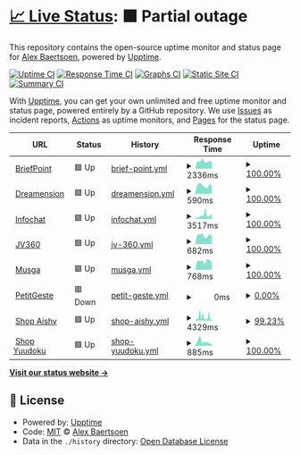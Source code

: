 # [📈 Live Status](https://status.dreamension.fr): <!--live status--> **🟧 Partial outage**

This repository contains the open-source uptime monitor and status page for [Alex Baertsoen](http://alex.baertsoen.fr), powered by [Upptime](https://github.com/upptime/upptime).

[![Uptime CI](https://github.com/abaertsoen/upptime/workflows/Uptime%20CI/badge.svg)](https://github.com/abaertsoen/upptime/actions?query=workflow%3A%22Uptime+CI%22)
[![Response Time CI](https://github.com/abaertsoen/upptime/workflows/Response%20Time%20CI/badge.svg)](https://github.com/abaertsoen/upptime/actions?query=workflow%3A%22Response+Time+CI%22)
[![Graphs CI](https://github.com/abaertsoen/upptime/workflows/Graphs%20CI/badge.svg)](https://github.com/abaertsoen/upptime/actions?query=workflow%3A%22Graphs+CI%22)
[![Static Site CI](https://github.com/abaertsoen/upptime/workflows/Static%20Site%20CI/badge.svg)](https://github.com/abaertsoen/upptime/actions?query=workflow%3A%22Static+Site+CI%22)
[![Summary CI](https://github.com/abaertsoen/upptime/workflows/Summary%20CI/badge.svg)](https://github.com/abaertsoen/upptime/actions?query=workflow%3A%22Summary+CI%22)

With [Upptime](https://upptime.js.org), you can get your own unlimited and free uptime monitor and status page, powered entirely by a GitHub repository. We use [Issues](https://github.com/abaertsoen/upptime/issues) as incident reports, [Actions](https://github.com/abaertsoen/upptime/actions) as uptime monitors, and [Pages](https://status.dreamension.fr) for the status page.

<!--start: status pages-->
<!-- This summary is generated by Upptime (https://github.com/upptime/upptime) -->
<!-- Do not edit this manually, your changes will be overwritten -->
<!-- prettier-ignore -->
| URL | Status | History | Response Time | Uptime |
| --- | ------ | ------- | ------------- | ------ |
| <img alt="" src="https://favicons.githubusercontent.com/www.briefpoint.fr" height="13"> [BriefPoint](https://www.briefpoint.fr) | 🟩 Up | [brief-point.yml](https://github.com/abaertsoen/upptime/commits/HEAD/history/brief-point.yml) | <details><summary><img alt="Response time graph" src="./graphs/brief-point/response-time-week.png" height="20"> 2336ms</summary><br><a href="https://status.dreamension.fr/history/brief-point"><img alt="Response time 1417" src="https://img.shields.io/endpoint?url=https%3A%2F%2Fraw.githubusercontent.com%2Fabaertsoen%2Fupptime%2FHEAD%2Fapi%2Fbrief-point%2Fresponse-time.json"></a><br><a href="https://status.dreamension.fr/history/brief-point"><img alt="24-hour response time 2691" src="https://img.shields.io/endpoint?url=https%3A%2F%2Fraw.githubusercontent.com%2Fabaertsoen%2Fupptime%2FHEAD%2Fapi%2Fbrief-point%2Fresponse-time-day.json"></a><br><a href="https://status.dreamension.fr/history/brief-point"><img alt="7-day response time 2336" src="https://img.shields.io/endpoint?url=https%3A%2F%2Fraw.githubusercontent.com%2Fabaertsoen%2Fupptime%2FHEAD%2Fapi%2Fbrief-point%2Fresponse-time-week.json"></a><br><a href="https://status.dreamension.fr/history/brief-point"><img alt="30-day response time 2360" src="https://img.shields.io/endpoint?url=https%3A%2F%2Fraw.githubusercontent.com%2Fabaertsoen%2Fupptime%2FHEAD%2Fapi%2Fbrief-point%2Fresponse-time-month.json"></a><br><a href="https://status.dreamension.fr/history/brief-point"><img alt="1-year response time 1417" src="https://img.shields.io/endpoint?url=https%3A%2F%2Fraw.githubusercontent.com%2Fabaertsoen%2Fupptime%2FHEAD%2Fapi%2Fbrief-point%2Fresponse-time-year.json"></a></details> | <details><summary><a href="https://status.dreamension.fr/history/brief-point">100.00%</a></summary><a href="https://status.dreamension.fr/history/brief-point"><img alt="All-time uptime 33.51%" src="https://img.shields.io/endpoint?url=https%3A%2F%2Fraw.githubusercontent.com%2Fabaertsoen%2Fupptime%2FHEAD%2Fapi%2Fbrief-point%2Fuptime.json"></a><br><a href="https://status.dreamension.fr/history/brief-point"><img alt="24-hour uptime 100.00%" src="https://img.shields.io/endpoint?url=https%3A%2F%2Fraw.githubusercontent.com%2Fabaertsoen%2Fupptime%2FHEAD%2Fapi%2Fbrief-point%2Fuptime-day.json"></a><br><a href="https://status.dreamension.fr/history/brief-point"><img alt="7-day uptime 100.00%" src="https://img.shields.io/endpoint?url=https%3A%2F%2Fraw.githubusercontent.com%2Fabaertsoen%2Fupptime%2FHEAD%2Fapi%2Fbrief-point%2Fuptime-week.json"></a><br><a href="https://status.dreamension.fr/history/brief-point"><img alt="30-day uptime 99.79%" src="https://img.shields.io/endpoint?url=https%3A%2F%2Fraw.githubusercontent.com%2Fabaertsoen%2Fupptime%2FHEAD%2Fapi%2Fbrief-point%2Fuptime-month.json"></a><br><a href="https://status.dreamension.fr/history/brief-point"><img alt="1-year uptime 33.51%" src="https://img.shields.io/endpoint?url=https%3A%2F%2Fraw.githubusercontent.com%2Fabaertsoen%2Fupptime%2FHEAD%2Fapi%2Fbrief-point%2Fuptime-year.json"></a></details>
| <img alt="" src="https://favicons.githubusercontent.com/dreamension.fr" height="13"> [Dreamension](https://dreamension.fr) | 🟩 Up | [dreamension.yml](https://github.com/abaertsoen/upptime/commits/HEAD/history/dreamension.yml) | <details><summary><img alt="Response time graph" src="./graphs/dreamension/response-time-week.png" height="20"> 590ms</summary><br><a href="https://status.dreamension.fr/history/dreamension"><img alt="Response time 653" src="https://img.shields.io/endpoint?url=https%3A%2F%2Fraw.githubusercontent.com%2Fabaertsoen%2Fupptime%2FHEAD%2Fapi%2Fdreamension%2Fresponse-time.json"></a><br><a href="https://status.dreamension.fr/history/dreamension"><img alt="24-hour response time 633" src="https://img.shields.io/endpoint?url=https%3A%2F%2Fraw.githubusercontent.com%2Fabaertsoen%2Fupptime%2FHEAD%2Fapi%2Fdreamension%2Fresponse-time-day.json"></a><br><a href="https://status.dreamension.fr/history/dreamension"><img alt="7-day response time 590" src="https://img.shields.io/endpoint?url=https%3A%2F%2Fraw.githubusercontent.com%2Fabaertsoen%2Fupptime%2FHEAD%2Fapi%2Fdreamension%2Fresponse-time-week.json"></a><br><a href="https://status.dreamension.fr/history/dreamension"><img alt="30-day response time 643" src="https://img.shields.io/endpoint?url=https%3A%2F%2Fraw.githubusercontent.com%2Fabaertsoen%2Fupptime%2FHEAD%2Fapi%2Fdreamension%2Fresponse-time-month.json"></a><br><a href="https://status.dreamension.fr/history/dreamension"><img alt="1-year response time 653" src="https://img.shields.io/endpoint?url=https%3A%2F%2Fraw.githubusercontent.com%2Fabaertsoen%2Fupptime%2FHEAD%2Fapi%2Fdreamension%2Fresponse-time-year.json"></a></details> | <details><summary><a href="https://status.dreamension.fr/history/dreamension">100.00%</a></summary><a href="https://status.dreamension.fr/history/dreamension"><img alt="All-time uptime 99.78%" src="https://img.shields.io/endpoint?url=https%3A%2F%2Fraw.githubusercontent.com%2Fabaertsoen%2Fupptime%2FHEAD%2Fapi%2Fdreamension%2Fuptime.json"></a><br><a href="https://status.dreamension.fr/history/dreamension"><img alt="24-hour uptime 100.00%" src="https://img.shields.io/endpoint?url=https%3A%2F%2Fraw.githubusercontent.com%2Fabaertsoen%2Fupptime%2FHEAD%2Fapi%2Fdreamension%2Fuptime-day.json"></a><br><a href="https://status.dreamension.fr/history/dreamension"><img alt="7-day uptime 100.00%" src="https://img.shields.io/endpoint?url=https%3A%2F%2Fraw.githubusercontent.com%2Fabaertsoen%2Fupptime%2FHEAD%2Fapi%2Fdreamension%2Fuptime-week.json"></a><br><a href="https://status.dreamension.fr/history/dreamension"><img alt="30-day uptime 99.79%" src="https://img.shields.io/endpoint?url=https%3A%2F%2Fraw.githubusercontent.com%2Fabaertsoen%2Fupptime%2FHEAD%2Fapi%2Fdreamension%2Fuptime-month.json"></a><br><a href="https://status.dreamension.fr/history/dreamension"><img alt="1-year uptime 99.78%" src="https://img.shields.io/endpoint?url=https%3A%2F%2Fraw.githubusercontent.com%2Fabaertsoen%2Fupptime%2FHEAD%2Fapi%2Fdreamension%2Fuptime-year.json"></a></details>
| <img alt="" src="https://favicons.githubusercontent.com/www.infochat.fr" height="13"> [Infochat](https://www.infochat.fr) | 🟩 Up | [infochat.yml](https://github.com/abaertsoen/upptime/commits/HEAD/history/infochat.yml) | <details><summary><img alt="Response time graph" src="./graphs/infochat/response-time-week.png" height="20"> 3517ms</summary><br><a href="https://status.dreamension.fr/history/infochat"><img alt="Response time 1240" src="https://img.shields.io/endpoint?url=https%3A%2F%2Fraw.githubusercontent.com%2Fabaertsoen%2Fupptime%2FHEAD%2Fapi%2Finfochat%2Fresponse-time.json"></a><br><a href="https://status.dreamension.fr/history/infochat"><img alt="24-hour response time 2499" src="https://img.shields.io/endpoint?url=https%3A%2F%2Fraw.githubusercontent.com%2Fabaertsoen%2Fupptime%2FHEAD%2Fapi%2Finfochat%2Fresponse-time-day.json"></a><br><a href="https://status.dreamension.fr/history/infochat"><img alt="7-day response time 3517" src="https://img.shields.io/endpoint?url=https%3A%2F%2Fraw.githubusercontent.com%2Fabaertsoen%2Fupptime%2FHEAD%2Fapi%2Finfochat%2Fresponse-time-week.json"></a><br><a href="https://status.dreamension.fr/history/infochat"><img alt="30-day response time 3075" src="https://img.shields.io/endpoint?url=https%3A%2F%2Fraw.githubusercontent.com%2Fabaertsoen%2Fupptime%2FHEAD%2Fapi%2Finfochat%2Fresponse-time-month.json"></a><br><a href="https://status.dreamension.fr/history/infochat"><img alt="1-year response time 1240" src="https://img.shields.io/endpoint?url=https%3A%2F%2Fraw.githubusercontent.com%2Fabaertsoen%2Fupptime%2FHEAD%2Fapi%2Finfochat%2Fresponse-time-year.json"></a></details> | <details><summary><a href="https://status.dreamension.fr/history/infochat">100.00%</a></summary><a href="https://status.dreamension.fr/history/infochat"><img alt="All-time uptime 22.58%" src="https://img.shields.io/endpoint?url=https%3A%2F%2Fraw.githubusercontent.com%2Fabaertsoen%2Fupptime%2FHEAD%2Fapi%2Finfochat%2Fuptime.json"></a><br><a href="https://status.dreamension.fr/history/infochat"><img alt="24-hour uptime 100.00%" src="https://img.shields.io/endpoint?url=https%3A%2F%2Fraw.githubusercontent.com%2Fabaertsoen%2Fupptime%2FHEAD%2Fapi%2Finfochat%2Fuptime-day.json"></a><br><a href="https://status.dreamension.fr/history/infochat"><img alt="7-day uptime 100.00%" src="https://img.shields.io/endpoint?url=https%3A%2F%2Fraw.githubusercontent.com%2Fabaertsoen%2Fupptime%2FHEAD%2Fapi%2Finfochat%2Fuptime-week.json"></a><br><a href="https://status.dreamension.fr/history/infochat"><img alt="30-day uptime 24.70%" src="https://img.shields.io/endpoint?url=https%3A%2F%2Fraw.githubusercontent.com%2Fabaertsoen%2Fupptime%2FHEAD%2Fapi%2Finfochat%2Fuptime-month.json"></a><br><a href="https://status.dreamension.fr/history/infochat"><img alt="1-year uptime 22.58%" src="https://img.shields.io/endpoint?url=https%3A%2F%2Fraw.githubusercontent.com%2Fabaertsoen%2Fupptime%2FHEAD%2Fapi%2Finfochat%2Fuptime-year.json"></a></details>
| <img alt="" src="https://favicons.githubusercontent.com/jv360.fr" height="13"> [JV360](https://jv360.fr) | 🟩 Up | [jv-360.yml](https://github.com/abaertsoen/upptime/commits/HEAD/history/jv-360.yml) | <details><summary><img alt="Response time graph" src="./graphs/jv-360/response-time-week.png" height="20"> 682ms</summary><br><a href="https://status.dreamension.fr/history/jv-360"><img alt="Response time 687" src="https://img.shields.io/endpoint?url=https%3A%2F%2Fraw.githubusercontent.com%2Fabaertsoen%2Fupptime%2FHEAD%2Fapi%2Fjv-360%2Fresponse-time.json"></a><br><a href="https://status.dreamension.fr/history/jv-360"><img alt="24-hour response time 729" src="https://img.shields.io/endpoint?url=https%3A%2F%2Fraw.githubusercontent.com%2Fabaertsoen%2Fupptime%2FHEAD%2Fapi%2Fjv-360%2Fresponse-time-day.json"></a><br><a href="https://status.dreamension.fr/history/jv-360"><img alt="7-day response time 682" src="https://img.shields.io/endpoint?url=https%3A%2F%2Fraw.githubusercontent.com%2Fabaertsoen%2Fupptime%2FHEAD%2Fapi%2Fjv-360%2Fresponse-time-week.json"></a><br><a href="https://status.dreamension.fr/history/jv-360"><img alt="30-day response time 680" src="https://img.shields.io/endpoint?url=https%3A%2F%2Fraw.githubusercontent.com%2Fabaertsoen%2Fupptime%2FHEAD%2Fapi%2Fjv-360%2Fresponse-time-month.json"></a><br><a href="https://status.dreamension.fr/history/jv-360"><img alt="1-year response time 687" src="https://img.shields.io/endpoint?url=https%3A%2F%2Fraw.githubusercontent.com%2Fabaertsoen%2Fupptime%2FHEAD%2Fapi%2Fjv-360%2Fresponse-time-year.json"></a></details> | <details><summary><a href="https://status.dreamension.fr/history/jv-360">100.00%</a></summary><a href="https://status.dreamension.fr/history/jv-360"><img alt="All-time uptime 99.74%" src="https://img.shields.io/endpoint?url=https%3A%2F%2Fraw.githubusercontent.com%2Fabaertsoen%2Fupptime%2FHEAD%2Fapi%2Fjv-360%2Fuptime.json"></a><br><a href="https://status.dreamension.fr/history/jv-360"><img alt="24-hour uptime 100.00%" src="https://img.shields.io/endpoint?url=https%3A%2F%2Fraw.githubusercontent.com%2Fabaertsoen%2Fupptime%2FHEAD%2Fapi%2Fjv-360%2Fuptime-day.json"></a><br><a href="https://status.dreamension.fr/history/jv-360"><img alt="7-day uptime 100.00%" src="https://img.shields.io/endpoint?url=https%3A%2F%2Fraw.githubusercontent.com%2Fabaertsoen%2Fupptime%2FHEAD%2Fapi%2Fjv-360%2Fuptime-week.json"></a><br><a href="https://status.dreamension.fr/history/jv-360"><img alt="30-day uptime 99.86%" src="https://img.shields.io/endpoint?url=https%3A%2F%2Fraw.githubusercontent.com%2Fabaertsoen%2Fupptime%2FHEAD%2Fapi%2Fjv-360%2Fuptime-month.json"></a><br><a href="https://status.dreamension.fr/history/jv-360"><img alt="1-year uptime 99.74%" src="https://img.shields.io/endpoint?url=https%3A%2F%2Fraw.githubusercontent.com%2Fabaertsoen%2Fupptime%2FHEAD%2Fapi%2Fjv-360%2Fuptime-year.json"></a></details>
| <img alt="" src="https://favicons.githubusercontent.com/musga.fr" height="13"> [Musga](https://musga.fr) | 🟩 Up | [musga.yml](https://github.com/abaertsoen/upptime/commits/HEAD/history/musga.yml) | <details><summary><img alt="Response time graph" src="./graphs/musga/response-time-week.png" height="20"> 768ms</summary><br><a href="https://status.dreamension.fr/history/musga"><img alt="Response time 815" src="https://img.shields.io/endpoint?url=https%3A%2F%2Fraw.githubusercontent.com%2Fabaertsoen%2Fupptime%2FHEAD%2Fapi%2Fmusga%2Fresponse-time.json"></a><br><a href="https://status.dreamension.fr/history/musga"><img alt="24-hour response time 786" src="https://img.shields.io/endpoint?url=https%3A%2F%2Fraw.githubusercontent.com%2Fabaertsoen%2Fupptime%2FHEAD%2Fapi%2Fmusga%2Fresponse-time-day.json"></a><br><a href="https://status.dreamension.fr/history/musga"><img alt="7-day response time 768" src="https://img.shields.io/endpoint?url=https%3A%2F%2Fraw.githubusercontent.com%2Fabaertsoen%2Fupptime%2FHEAD%2Fapi%2Fmusga%2Fresponse-time-week.json"></a><br><a href="https://status.dreamension.fr/history/musga"><img alt="30-day response time 766" src="https://img.shields.io/endpoint?url=https%3A%2F%2Fraw.githubusercontent.com%2Fabaertsoen%2Fupptime%2FHEAD%2Fapi%2Fmusga%2Fresponse-time-month.json"></a><br><a href="https://status.dreamension.fr/history/musga"><img alt="1-year response time 815" src="https://img.shields.io/endpoint?url=https%3A%2F%2Fraw.githubusercontent.com%2Fabaertsoen%2Fupptime%2FHEAD%2Fapi%2Fmusga%2Fresponse-time-year.json"></a></details> | <details><summary><a href="https://status.dreamension.fr/history/musga">100.00%</a></summary><a href="https://status.dreamension.fr/history/musga"><img alt="All-time uptime 99.83%" src="https://img.shields.io/endpoint?url=https%3A%2F%2Fraw.githubusercontent.com%2Fabaertsoen%2Fupptime%2FHEAD%2Fapi%2Fmusga%2Fuptime.json"></a><br><a href="https://status.dreamension.fr/history/musga"><img alt="24-hour uptime 100.00%" src="https://img.shields.io/endpoint?url=https%3A%2F%2Fraw.githubusercontent.com%2Fabaertsoen%2Fupptime%2FHEAD%2Fapi%2Fmusga%2Fuptime-day.json"></a><br><a href="https://status.dreamension.fr/history/musga"><img alt="7-day uptime 100.00%" src="https://img.shields.io/endpoint?url=https%3A%2F%2Fraw.githubusercontent.com%2Fabaertsoen%2Fupptime%2FHEAD%2Fapi%2Fmusga%2Fuptime-week.json"></a><br><a href="https://status.dreamension.fr/history/musga"><img alt="30-day uptime 99.83%" src="https://img.shields.io/endpoint?url=https%3A%2F%2Fraw.githubusercontent.com%2Fabaertsoen%2Fupptime%2FHEAD%2Fapi%2Fmusga%2Fuptime-month.json"></a><br><a href="https://status.dreamension.fr/history/musga"><img alt="1-year uptime 99.83%" src="https://img.shields.io/endpoint?url=https%3A%2F%2Fraw.githubusercontent.com%2Fabaertsoen%2Fupptime%2FHEAD%2Fapi%2Fmusga%2Fuptime-year.json"></a></details>
| <img alt="" src="https://favicons.githubusercontent.com/petitgeste.fr" height="13"> [PetitGeste](https://petitgeste.fr) | 🟥 Down | [petit-geste.yml](https://github.com/abaertsoen/upptime/commits/HEAD/history/petit-geste.yml) | <details><summary><img alt="Response time graph" src="./graphs/petit-geste/response-time-week.png" height="20"> 0ms</summary><br><a href="https://status.dreamension.fr/history/petit-geste"><img alt="Response time 1003" src="https://img.shields.io/endpoint?url=https%3A%2F%2Fraw.githubusercontent.com%2Fabaertsoen%2Fupptime%2FHEAD%2Fapi%2Fpetit-geste%2Fresponse-time.json"></a><br><a href="https://status.dreamension.fr/history/petit-geste"><img alt="24-hour response time 0" src="https://img.shields.io/endpoint?url=https%3A%2F%2Fraw.githubusercontent.com%2Fabaertsoen%2Fupptime%2FHEAD%2Fapi%2Fpetit-geste%2Fresponse-time-day.json"></a><br><a href="https://status.dreamension.fr/history/petit-geste"><img alt="7-day response time 0" src="https://img.shields.io/endpoint?url=https%3A%2F%2Fraw.githubusercontent.com%2Fabaertsoen%2Fupptime%2FHEAD%2Fapi%2Fpetit-geste%2Fresponse-time-week.json"></a><br><a href="https://status.dreamension.fr/history/petit-geste"><img alt="30-day response time 0" src="https://img.shields.io/endpoint?url=https%3A%2F%2Fraw.githubusercontent.com%2Fabaertsoen%2Fupptime%2FHEAD%2Fapi%2Fpetit-geste%2Fresponse-time-month.json"></a><br><a href="https://status.dreamension.fr/history/petit-geste"><img alt="1-year response time 1003" src="https://img.shields.io/endpoint?url=https%3A%2F%2Fraw.githubusercontent.com%2Fabaertsoen%2Fupptime%2FHEAD%2Fapi%2Fpetit-geste%2Fresponse-time-year.json"></a></details> | <details><summary><a href="https://status.dreamension.fr/history/petit-geste">0.00%</a></summary><a href="https://status.dreamension.fr/history/petit-geste"><img alt="All-time uptime 20.14%" src="https://img.shields.io/endpoint?url=https%3A%2F%2Fraw.githubusercontent.com%2Fabaertsoen%2Fupptime%2FHEAD%2Fapi%2Fpetit-geste%2Fuptime.json"></a><br><a href="https://status.dreamension.fr/history/petit-geste"><img alt="24-hour uptime 0.00%" src="https://img.shields.io/endpoint?url=https%3A%2F%2Fraw.githubusercontent.com%2Fabaertsoen%2Fupptime%2FHEAD%2Fapi%2Fpetit-geste%2Fuptime-day.json"></a><br><a href="https://status.dreamension.fr/history/petit-geste"><img alt="7-day uptime 0.00%" src="https://img.shields.io/endpoint?url=https%3A%2F%2Fraw.githubusercontent.com%2Fabaertsoen%2Fupptime%2FHEAD%2Fapi%2Fpetit-geste%2Fuptime-week.json"></a><br><a href="https://status.dreamension.fr/history/petit-geste"><img alt="30-day uptime 1.38%" src="https://img.shields.io/endpoint?url=https%3A%2F%2Fraw.githubusercontent.com%2Fabaertsoen%2Fupptime%2FHEAD%2Fapi%2Fpetit-geste%2Fuptime-month.json"></a><br><a href="https://status.dreamension.fr/history/petit-geste"><img alt="1-year uptime 20.14%" src="https://img.shields.io/endpoint?url=https%3A%2F%2Fraw.githubusercontent.com%2Fabaertsoen%2Fupptime%2FHEAD%2Fapi%2Fpetit-geste%2Fuptime-year.json"></a></details>
| <img alt="" src="https://favicons.githubusercontent.com/aishy.fr" height="13"> [Shop Aishy](https://aishy.fr) | 🟩 Up | [shop-aishy.yml](https://github.com/abaertsoen/upptime/commits/HEAD/history/shop-aishy.yml) | <details><summary><img alt="Response time graph" src="./graphs/shop-aishy/response-time-week.png" height="20"> 4329ms</summary><br><a href="https://status.dreamension.fr/history/shop-aishy"><img alt="Response time 5357" src="https://img.shields.io/endpoint?url=https%3A%2F%2Fraw.githubusercontent.com%2Fabaertsoen%2Fupptime%2FHEAD%2Fapi%2Fshop-aishy%2Fresponse-time.json"></a><br><a href="https://status.dreamension.fr/history/shop-aishy"><img alt="24-hour response time 1210" src="https://img.shields.io/endpoint?url=https%3A%2F%2Fraw.githubusercontent.com%2Fabaertsoen%2Fupptime%2FHEAD%2Fapi%2Fshop-aishy%2Fresponse-time-day.json"></a><br><a href="https://status.dreamension.fr/history/shop-aishy"><img alt="7-day response time 4329" src="https://img.shields.io/endpoint?url=https%3A%2F%2Fraw.githubusercontent.com%2Fabaertsoen%2Fupptime%2FHEAD%2Fapi%2Fshop-aishy%2Fresponse-time-week.json"></a><br><a href="https://status.dreamension.fr/history/shop-aishy"><img alt="30-day response time 3161" src="https://img.shields.io/endpoint?url=https%3A%2F%2Fraw.githubusercontent.com%2Fabaertsoen%2Fupptime%2FHEAD%2Fapi%2Fshop-aishy%2Fresponse-time-month.json"></a><br><a href="https://status.dreamension.fr/history/shop-aishy"><img alt="1-year response time 5357" src="https://img.shields.io/endpoint?url=https%3A%2F%2Fraw.githubusercontent.com%2Fabaertsoen%2Fupptime%2FHEAD%2Fapi%2Fshop-aishy%2Fresponse-time-year.json"></a></details> | <details><summary><a href="https://status.dreamension.fr/history/shop-aishy">99.23%</a></summary><a href="https://status.dreamension.fr/history/shop-aishy"><img alt="All-time uptime 99.45%" src="https://img.shields.io/endpoint?url=https%3A%2F%2Fraw.githubusercontent.com%2Fabaertsoen%2Fupptime%2FHEAD%2Fapi%2Fshop-aishy%2Fuptime.json"></a><br><a href="https://status.dreamension.fr/history/shop-aishy"><img alt="24-hour uptime 100.00%" src="https://img.shields.io/endpoint?url=https%3A%2F%2Fraw.githubusercontent.com%2Fabaertsoen%2Fupptime%2FHEAD%2Fapi%2Fshop-aishy%2Fuptime-day.json"></a><br><a href="https://status.dreamension.fr/history/shop-aishy"><img alt="7-day uptime 99.23%" src="https://img.shields.io/endpoint?url=https%3A%2F%2Fraw.githubusercontent.com%2Fabaertsoen%2Fupptime%2FHEAD%2Fapi%2Fshop-aishy%2Fuptime-week.json"></a><br><a href="https://status.dreamension.fr/history/shop-aishy"><img alt="30-day uptime 99.57%" src="https://img.shields.io/endpoint?url=https%3A%2F%2Fraw.githubusercontent.com%2Fabaertsoen%2Fupptime%2FHEAD%2Fapi%2Fshop-aishy%2Fuptime-month.json"></a><br><a href="https://status.dreamension.fr/history/shop-aishy"><img alt="1-year uptime 99.45%" src="https://img.shields.io/endpoint?url=https%3A%2F%2Fraw.githubusercontent.com%2Fabaertsoen%2Fupptime%2FHEAD%2Fapi%2Fshop-aishy%2Fuptime-year.json"></a></details>
| <img alt="" src="https://favicons.githubusercontent.com/yuudoku.jv360.fr" height="13"> [Shop Yuudoku](https://yuudoku.jv360.fr) | 🟩 Up | [shop-yuudoku.yml](https://github.com/abaertsoen/upptime/commits/HEAD/history/shop-yuudoku.yml) | <details><summary><img alt="Response time graph" src="./graphs/shop-yuudoku/response-time-week.png" height="20"> 885ms</summary><br><a href="https://status.dreamension.fr/history/shop-yuudoku"><img alt="Response time 1418" src="https://img.shields.io/endpoint?url=https%3A%2F%2Fraw.githubusercontent.com%2Fabaertsoen%2Fupptime%2FHEAD%2Fapi%2Fshop-yuudoku%2Fresponse-time.json"></a><br><a href="https://status.dreamension.fr/history/shop-yuudoku"><img alt="24-hour response time 947" src="https://img.shields.io/endpoint?url=https%3A%2F%2Fraw.githubusercontent.com%2Fabaertsoen%2Fupptime%2FHEAD%2Fapi%2Fshop-yuudoku%2Fresponse-time-day.json"></a><br><a href="https://status.dreamension.fr/history/shop-yuudoku"><img alt="7-day response time 885" src="https://img.shields.io/endpoint?url=https%3A%2F%2Fraw.githubusercontent.com%2Fabaertsoen%2Fupptime%2FHEAD%2Fapi%2Fshop-yuudoku%2Fresponse-time-week.json"></a><br><a href="https://status.dreamension.fr/history/shop-yuudoku"><img alt="30-day response time 1107" src="https://img.shields.io/endpoint?url=https%3A%2F%2Fraw.githubusercontent.com%2Fabaertsoen%2Fupptime%2FHEAD%2Fapi%2Fshop-yuudoku%2Fresponse-time-month.json"></a><br><a href="https://status.dreamension.fr/history/shop-yuudoku"><img alt="1-year response time 1418" src="https://img.shields.io/endpoint?url=https%3A%2F%2Fraw.githubusercontent.com%2Fabaertsoen%2Fupptime%2FHEAD%2Fapi%2Fshop-yuudoku%2Fresponse-time-year.json"></a></details> | <details><summary><a href="https://status.dreamension.fr/history/shop-yuudoku">100.00%</a></summary><a href="https://status.dreamension.fr/history/shop-yuudoku"><img alt="All-time uptime 99.87%" src="https://img.shields.io/endpoint?url=https%3A%2F%2Fraw.githubusercontent.com%2Fabaertsoen%2Fupptime%2FHEAD%2Fapi%2Fshop-yuudoku%2Fuptime.json"></a><br><a href="https://status.dreamension.fr/history/shop-yuudoku"><img alt="24-hour uptime 100.00%" src="https://img.shields.io/endpoint?url=https%3A%2F%2Fraw.githubusercontent.com%2Fabaertsoen%2Fupptime%2FHEAD%2Fapi%2Fshop-yuudoku%2Fuptime-day.json"></a><br><a href="https://status.dreamension.fr/history/shop-yuudoku"><img alt="7-day uptime 100.00%" src="https://img.shields.io/endpoint?url=https%3A%2F%2Fraw.githubusercontent.com%2Fabaertsoen%2Fupptime%2FHEAD%2Fapi%2Fshop-yuudoku%2Fuptime-week.json"></a><br><a href="https://status.dreamension.fr/history/shop-yuudoku"><img alt="30-day uptime 99.84%" src="https://img.shields.io/endpoint?url=https%3A%2F%2Fraw.githubusercontent.com%2Fabaertsoen%2Fupptime%2FHEAD%2Fapi%2Fshop-yuudoku%2Fuptime-month.json"></a><br><a href="https://status.dreamension.fr/history/shop-yuudoku"><img alt="1-year uptime 99.87%" src="https://img.shields.io/endpoint?url=https%3A%2F%2Fraw.githubusercontent.com%2Fabaertsoen%2Fupptime%2FHEAD%2Fapi%2Fshop-yuudoku%2Fuptime-year.json"></a></details>

<!--end: status pages-->

[**Visit our status website →**](https://status.dreamension.fr)

## 📄 License

- Powered by: [Upptime](https://github.com/upptime/upptime)
- Code: [MIT](./LICENSE) © [Alex Baertsoen](http://alex.baertsoen.fr)
- Data in the `./history` directory: [Open Database License](https://opendatacommons.org/licenses/odbl/1-0/)
